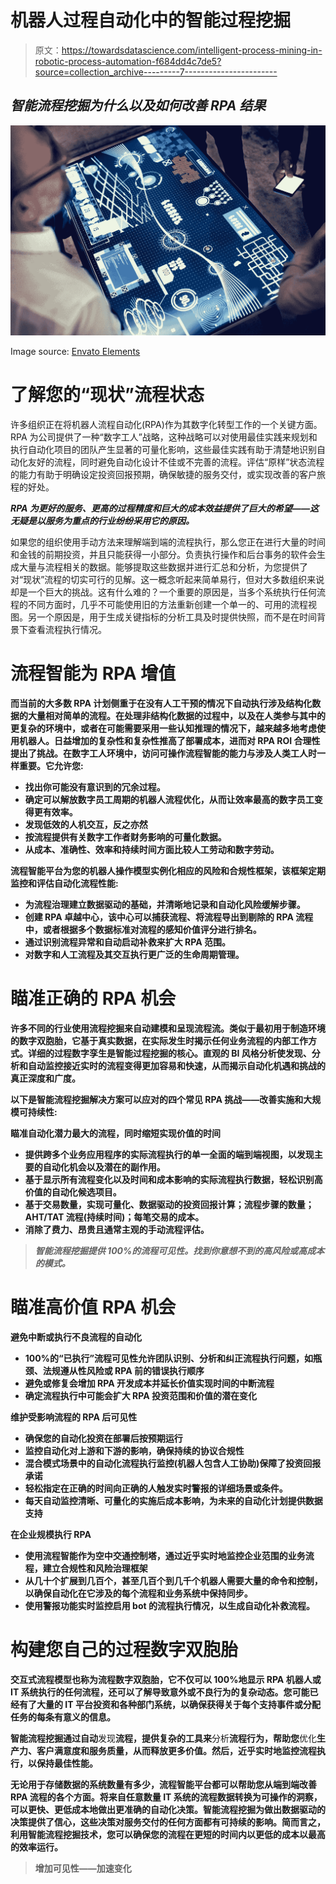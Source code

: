 # 机器人过程自动化中的智能过程挖掘

> 原文：<https://towardsdatascience.com/intelligent-process-mining-in-robotic-process-automation-f684dd4c7de5?source=collection_archive---------7----------------------->

## *智能流程挖掘为什么以及如何改善 RPA 结果*

![](img/bf61c70788478d1998dab076525c2df4.png)

Image source: [Envato Elements](https://elements.envato.com/people-in-a-technology-cyber-space-meeting-PPUQLAJ)

# 了解您的“现状”流程状态

许多组织正在将机器人流程自动化(RPA)作为其数字化转型工作的一个关键方面。RPA 为公司提供了一种“数字工人”战略，这种战略可以对使用最佳实践来规划和执行自动化项目的团队产生显著的可量化影响，这些最佳实践有助于清楚地识别自动化友好的流程，同时避免自动化设计不佳或不完善的流程。评估“原样”状态流程的能力有助于明确设定投资回报预期，确保敏捷的服务交付，或实现改善的客户旅程的好处。

***RPA 为更好的服务、更高的过程精度和巨大的成本效益提供了巨大的希望——这无疑是以服务为重点的行业纷纷采用它的原因。***

如果您的组织使用手动方法来理解端到端的流程执行，那么您正在进行大量的时间和金钱的前期投资，并且只能获得一小部分。负责执行操作和后台事务的软件会生成大量与流程相关的数据。能够提取这些数据并进行汇总和分析，为您提供了对“现状”流程的切实可行的见解。这一概念听起来简单易行，但对大多数组织来说却是一个巨大的挑战。这有什么难的？一个重要的原因是，当多个系统执行任何流程的不同方面时，几乎不可能使用旧的方法重新创建一个单一的、可用的流程视图。另一个原因是，用于生成关键指标的分析工具及时提供快照，而不是在时间背景下查看流程执行情况。

# **流程智能为 RPA 增值**

**而当前的大多数 RPA 计划侧重于在没有人工干预的情况下自动执行涉及结构化数据的大量相对简单的流程。在处理非结构化数据的过程中，以及在人类参与其中的更复杂的环境中，或者在可能需要采用一些认知推理的情况下，越来越多地考虑使用机器人。日益增加的复杂性和复杂性推高了部署成本，进而对 RPA ROI 合理性提出了挑战。在数字工人环境中，访问可操作流程智能的能力与涉及人类工人时一样重要。它允许您:**

*   **找出你可能没有意识到的冗余过程。**
*   **确定可以解放数字员工周期的机器人流程优化，从而让效率最高的数字员工变得更有效率。**
*   **发现低效的人机交互，反之亦然**
*   **按流程提供有关数字工作者财务影响的可量化数据。**
*   **从成本、准确性、效率和持续时间方面比较人工劳动和数字劳动。**

**流程智能平台为您的机器人操作模型实例化相应的风险和合规性框架，该框架定期监控和评估自动化流程性能:**

*   **为流程治理建立数据驱动的基础，并清晰地记录和自动化风险缓解步骤。**
*   **创建 RPA 卓越中心，该中心可以捕获流程、将流程导出到剔除的 RPA 流程中，或者根据多个数据标准对流程的感知价值评分进行排名。**
*   **通过识别流程异常和自动启动补救来扩大 RPA 范围。**
*   **对数字和人工流程及其交互执行更广泛的生命周期管理。**

# **瞄准正确的 RPA 机会**

**许多不同的行业使用流程挖掘来自动建模和呈现流程流。类似于最初用于制造环境的数字双胞胎，它基于真实数据，在实际发生时揭示任何业务流程的内部工作方式。详细的过程数字孪生是智能过程挖掘的核心。直观的 BI 风格分析使发现、分析和自动监控接近实时的流程变得更加容易和快速，从而揭示自动化机遇和挑战的真正深度和广度。**

**以下是智能流程挖掘解决方案可以应对的四个常见 RPA 挑战——改善实施和大规模可持续性:**

****瞄准自动化潜力最大的流程，同时缩短实现价值的时间****

*   **提供跨多个业务应用程序的实际流程执行的单一全面的端到端视图，以发现主要的自动化机会以及潜在的副作用。**
*   **基于显示所有流程变化以及时间和成本影响的实际流程执行数据，轻松识别高价值的自动化候选项目。**
*   **基于交易数量，实现可量化、数据驱动的投资回报计算；流程步骤的数量；AHT/TAT 流程(持续时间)；每笔交易的成本。**
*   **消除了费力、昂贵且通常主观的手动流程评估。**

> *****智能流程挖掘提供 100%的流程可见性。找到你意想不到的高风险或高成本的模式。*****

# ****瞄准高价值 RPA 机会****

****避免中断或执行不良流程的自动化****

*   **100%的“已执行”流程可见性允许团队识别、分析和纠正流程执行问题，如瓶颈、法规遵从性风险或 RPA 前的错误执行顺序**
*   **避免或修复会增加 RPA 开发成本并延长价值实现时间的中断流程**
*   **确定流程执行中可能会扩大 RPA 投资范围和价值的潜在变化**

****维护受影响流程的 RPA 后可见性****

*   **确保您的自动化投资在部署后按预期运行**
*   **监控自动化对上游和下游的影响，确保持续的协议合规性**
*   **混合模式场景中的自动化流程执行监控(机器人包含人工协助)保障了投资回报承诺**
*   **轻松指定在正确的时间向正确的人触发实时警报的详细场景或条件。**
*   **每天自动监控清晰、可量化的实施后成本影响，为未来的自动化计划提供数据支持**

****在企业规模执行 RPA****

*   **使用流程智能作为空中交通控制塔，通过近乎实时地监控企业范围的业务流程，建立合规性和风险治理框架**
*   **从几十个扩展到几百个，甚至几百个到几千个机器人需要大量的命令和控制，以确保自动化在它涉及的每个流程和业务系统中保持同步。**
*   **使用警报功能实时监控启用 bot 的流程执行情况，以生成自动化补救流程。**

# **构建您自己的过程数字双胞胎**

**交互式流程模型也称为流程数字双胞胎，它不仅可以 100%地显示 RPA 机器人或 IT 系统执行的任何流程，还可以了解导致意外或不良行为的复杂动态。您可能已经有了大量的 IT 平台投资和各种部门系统，以确保获得关于每个支持事件或分配任务的每条有意义的信息。**

**智能流程挖掘通过自动**发现**流程，提供复杂的工具来**分析**流程行为，帮助您**优化**生产力、客户满意度和服务质量，从而释放更多价值。然后，**近乎实时地监控**流程执行，以保持最佳性能。**

**无论用于存储数据的系统数量有多少，流程智能平台都可以帮助您从端到端改善 RPA 流程的各个方面。将来自任意数量 IT 系统的流程数据转换为可操作的洞察，可以更快、更低成本地做出更准确的自动化决策。智能流程挖掘为做出数据驱动的决策提供了信心，这些决策对服务交付的任何方面都有可持续的影响。简而言之，利用智能流程挖掘技术，您可以确保您的流程在更短的时间内以更低的成本以最高的效率运行。**

> ****增加可见性——加速变化****